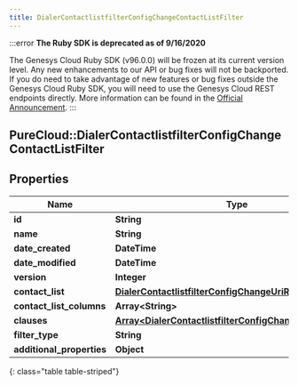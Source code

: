 ```yaml
---
title: DialerContactlistfilterConfigChangeContactListFilter
---
```


:::error
**The Ruby SDK is deprecated as of 9/16/2020**

The Genesys Cloud Ruby SDK (v96.0.0) will be frozen at its current version level. Any new enhancements to our API or bug fixes will not be backported. If you do need to take advantage of new features or bug fixes outside the Genesys Cloud Ruby SDK, you will need to use the Genesys Cloud REST endpoints directly. More information can be found in the [Official Announcement](https://developer.mypurecloud.com/forum/t/announcement-genesys-cloud-ruby-sdk-end-of-life/8850).
:::


## PureCloud::DialerContactlistfilterConfigChangeContactListFilter

## Properties

|Name | Type | Description | Notes|
|------------ | ------------- | ------------- | -------------|
| **id** | **String** |  | [optional] |
| **name** | **String** |  | [optional] |
| **date_created** | **DateTime** |  | [optional] |
| **date_modified** | **DateTime** |  | [optional] |
| **version** | **Integer** |  | [optional] |
| **contact_list** | [**DialerContactlistfilterConfigChangeUriReference**](DialerContactlistfilterConfigChangeUriReference.html) |  | [optional] |
| **contact_list_columns** | **Array&lt;String&gt;** |  | [optional] |
| **clauses** | [**Array&lt;DialerContactlistfilterConfigChangeFilterClause&gt;**](DialerContactlistfilterConfigChangeFilterClause.html) |  | [optional] |
| **filter_type** | **String** |  | [optional] |
| **additional_properties** | **Object** |  | [optional] |
{: class="table table-striped"}


